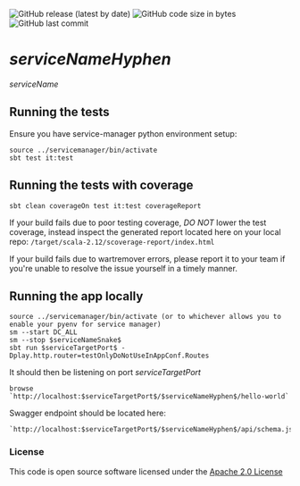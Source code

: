 ![GitHub release (latest by date)](https://img.shields.io/github/v/release/hmrc/$serviceNameHyphen$) ![GitHub code size in bytes](https://img.shields.io/github/languages/code-size/hmrc/$serviceNameHyphen$) ![GitHub last commit](https://img.shields.io/github/last-commit/hmrc/$serviceNameHyphen$)

# $serviceNameHyphen$

$serviceName$

## Running the tests

Ensure you have service-manager python environment setup:

	source ../servicemanager/bin/activate
    sbt test it:test

## Running the tests with coverage

    sbt clean coverageOn test it:test coverageReport


If your build fails due to poor testing coverage, *DO NOT* lower the test coverage, instead inspect the generated report located here on your local repo: `/target/scala-2.12/scoverage-report/index.html`

If your build fails due to wartremover errors, please report it to your team if you're unable to resolve the issue yourself in a timely manner.


## Running the app locally

    source ../servicemanager/bin/activate (or to whichever allows you to enable your pyenv for service manager)
    sm --start DC_ALL
    sm --stop $serviceNameSnake$ 
    sbt run $serviceTargetPort$ -Dplay.http.router=testOnlyDoNotUseInAppConf.Routes

It should then be listening on port $serviceTargetPort$

    browse `http://localhost:$serviceTargetPort$/$serviceNameHyphen$/hello-world`

Swagger endpoint should be located here:

	`http://localhost:$serviceTargetPort$/$serviceNameHyphen$/api/schema.json`

### License


This code is open source software licensed under the [Apache 2.0 License]("http://www.apache.org/licenses/LICENSE-2.0.html")